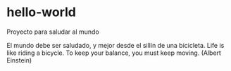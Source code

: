 # hello-world
Proyecto para saludar al mundo

El mundo debe ser saludado, y mejor desde el sillín de una bicicleta.
Life is like riding a bicycle. To keep your balance, you must keep moving. (Albert Einstein)
